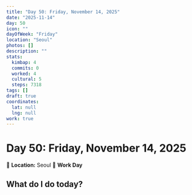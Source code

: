 ```yaml
---
title: "Day 50: Friday, November 14, 2025"
date: "2025-11-14"
day: 50
icon: ""
dayOfWeek: "Friday"
location: "Seoul"
photos: []
description: ""
stats:
  kimbap: 4
  commits: 0
  worked: 4
  cultural: 5
  steps: 7318
tags: []
draft: true
coordinates:
  lat: null
  lng: null
work: true
---
```

# Day 50: Friday, November 14, 2025

📍 **Location:** Seoul
💼 **Work Day**

## What do I do today?


